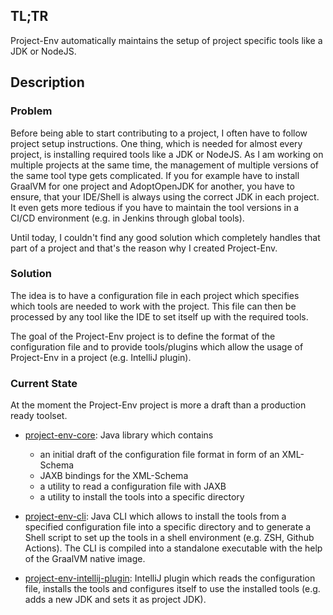 ## TL;TR
Project-Env automatically maintains the setup of project specific tools like a JDK or NodeJS.

## Description

### Problem
Before being able to start contributing to a project, I often have to follow project setup instructions. One thing, which is needed for almost every project, is installing required tools like a JDK or NodeJS. As I am working on multiple projects at the same time, the management of multiple versions of the same tool type gets complicated. If you for example have to install GraalVM for one project and AdoptOpenJDK for another, you have to ensure, that your IDE/Shell is always using the correct JDK in each project. It even gets more tedious if you have to maintain the tool versions in a CI/CD environment (e.g. in Jenkins through global tools).

Until today, I couldn't find any good solution which completely handles that part of a project and that's the reason why I created Project-Env.

### Solution
The idea is to have a configuration file in each project which specifies which tools are needed to work with the project. This file can then be processed by any tool like the IDE to set itself up with the required tools.

The goal of the Project-Env project is to define the format of the configuration file and to provide tools/plugins which allow the usage of Project-Env in a project (e.g. IntelliJ plugin).

### Current State
At the moment the Project-Env project is more a draft than a production ready toolset.

* [project-env-core](https://github.com/Project-Env/project-env-core): Java library which contains
    * an initial draft of the configuration file format in form of an XML-Schema
    * JAXB bindings for the XML-Schema
    * a utility to read a configuration file with JAXB
    * a utility to install the tools into a specific directory

* [project-env-cli](https://github.com/Project-Env/project-env-cli): Java CLI which allows to install the tools from a specified configuration file into a specific directory and to generate a Shell script to set up the tools in a shell environment (e.g. ZSH, Github Actions). The CLI is compiled into a standalone executable with the help of the GraalVM native image.

* [project-env-intellij-plugin](https://github.com/Project-Env/project-env-intellij-plugin): IntelliJ plugin which reads the configuration file, installs the tools and configures itself to use the installed tools (e.g. adds a new JDK and sets it as project JDK).
